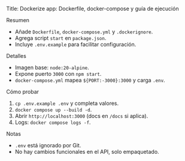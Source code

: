 Title: Dockerize app: Dockerfile, docker-compose y guía de ejecución

Resumen
- Añade `Dockerfile`, `docker-compose.yml` y `.dockerignore`.
- Agrega script `start` en `package.json`.
- Incluye `.env.example` para facilitar configuración.

Detalles
- Imagen base: `node:20-alpine`.
- Expone puerto `3000` con `npm start`.
- `docker-compose.yml` mapea `${PORT:-3000}:3000` y carga `.env`.

Cómo probar
1) `cp .env.example .env` y completa valores.
2) `docker compose up --build -d`.
3) Abrir `http://localhost:3000` (docs en `/docs` si aplica).
4) Logs: `docker compose logs -f`.

Notas
- `.env` está ignorado por Git.
- No hay cambios funcionales en el API, solo empaquetado.

